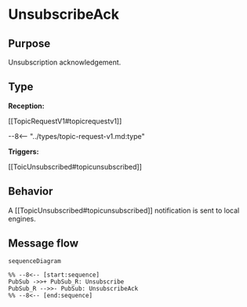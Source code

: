 <div class="message" markdown>


# UnsubscribeAck

## Purpose

<!-- --8<-- [start:purpose] -->
Unsubscription acknowledgement.
<!-- --8<-- [end:purpose] -->

## Type

 <!-- --8<-- [start:type] -->
**Reception:**

[[TopicRequestV1#topicrequestv1]]

--8<-- "../types/topic-request-v1.md:type"

**Triggers:**

[[ToicUnsubscribed#topicunsubscribed]]

<!-- --8<-- [end:type] -->

## Behavior

<!-- --8<-- [start:behavior] -->
A [[TopicUnsubscribed#topicunsubscribed]] notification is sent to local engines.
<!-- --8<-- [end:behavior] -->

## Message flow

<!-- --8<-- [start:messages] -->
```mermaid
sequenceDiagram

%% --8<-- [start:sequence]
PubSub ->>+ PubSub_R: Unsubscribe
PubSub_R -->>- PubSub: UnsubscribeAck
%% --8<-- [end:sequence]
```
<!-- --8<-- [end:messages] -->

</div>
